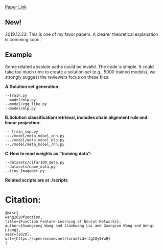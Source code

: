 [Paper Link](https://openreview.net/forum?id=rJgCOySYwH&noteId=rJgCOySYwH&invitationId=ICLR.cc/2020/Conference/Paper1824)
## New!
2019.12.23: This is one of my favor papers. A clearer theoretical explanation is comming soon.









## Example
Some related absolute paths could be invalid. The code is simple. It could take too much time to create a solution set (e.g., 5000 trained models), we strongly suggest the reviewers focus on these files:



**A.Solution set generation:**
```
--train.py
--model/mlp.py
--model/vgg_like.py
--model/mlp.py 
```

**B.Solution classification/retrieval, includes chain alignment rule and linear projection:**
```
-- train_sup.py
--./model/meta_mdoel_cnn.py
--./model/meta_mdoel_mlp.py
--./model/meta_mdoel_rnn.py
```

**C.How to read weights as “training data”:**
```
--datasets/cifar100_meta.py
--datasets/name_data.py
--tiny_ImageNet.py
```

**Related scripts are at ./scripts**

# Citation:
```
@misc{
wang2020function,
title={Function Feature Learning of Neural Networks},
author={Guangcong Wang and Jianhuang Lai and Guangrun Wang and Wenqi Liang},
year={2020},
url={https://openreview.net/forum?id=rJgCOySYwH}
}
```
